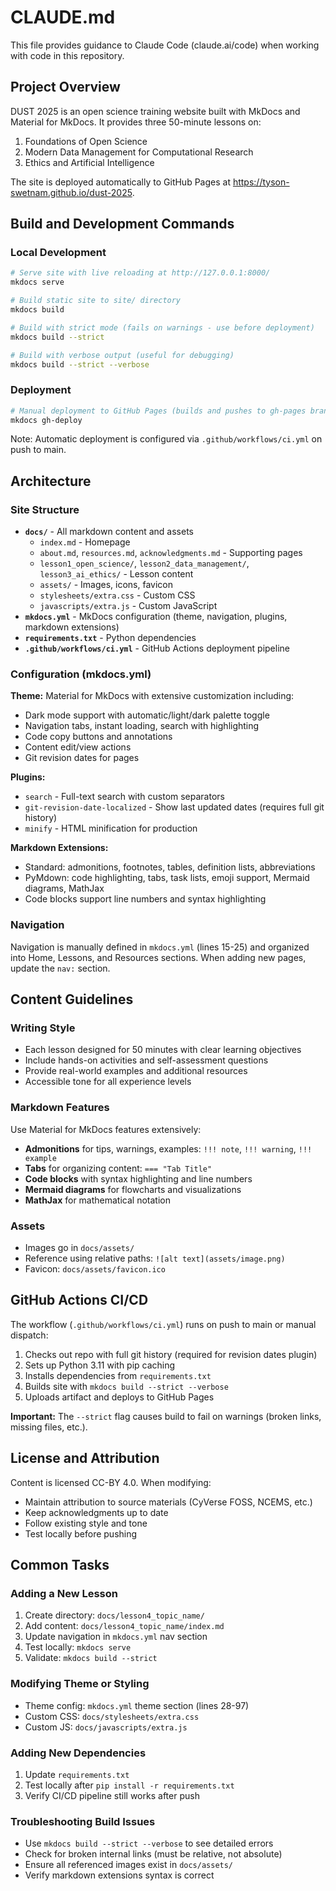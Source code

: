 # CLAUDE.md

This file provides guidance to Claude Code (claude.ai/code) when working with code in this repository.

## Project Overview

DUST 2025 is an open science training website built with MkDocs and Material for MkDocs. It provides three 50-minute lessons on:
1. Foundations of Open Science
2. Modern Data Management for Computational Research
3. Ethics and Artificial Intelligence

The site is deployed automatically to GitHub Pages at https://tyson-swetnam.github.io/dust-2025.

## Build and Development Commands

### Local Development
```bash
# Serve site with live reloading at http://127.0.0.1:8000/
mkdocs serve

# Build static site to site/ directory
mkdocs build

# Build with strict mode (fails on warnings - use before deployment)
mkdocs build --strict

# Build with verbose output (useful for debugging)
mkdocs build --strict --verbose
```

### Deployment
```bash
# Manual deployment to GitHub Pages (builds and pushes to gh-pages branch)
mkdocs gh-deploy
```

Note: Automatic deployment is configured via `.github/workflows/ci.yml` on push to main.

## Architecture

### Site Structure
- **`docs/`** - All markdown content and assets
  - `index.md` - Homepage
  - `about.md`, `resources.md`, `acknowledgments.md` - Supporting pages
  - `lesson1_open_science/`, `lesson2_data_management/`, `lesson3_ai_ethics/` - Lesson content
  - `assets/` - Images, icons, favicon
  - `stylesheets/extra.css` - Custom CSS
  - `javascripts/extra.js` - Custom JavaScript
- **`mkdocs.yml`** - MkDocs configuration (theme, navigation, plugins, markdown extensions)
- **`requirements.txt`** - Python dependencies
- **`.github/workflows/ci.yml`** - GitHub Actions deployment pipeline

### Configuration (mkdocs.yml)

**Theme:** Material for MkDocs with extensive customization including:
- Dark mode support with automatic/light/dark palette toggle
- Navigation tabs, instant loading, search with highlighting
- Code copy buttons and annotations
- Content edit/view actions
- Git revision dates for pages

**Plugins:**
- `search` - Full-text search with custom separators
- `git-revision-date-localized` - Show last updated dates (requires full git history)
- `minify` - HTML minification for production

**Markdown Extensions:**
- Standard: admonitions, footnotes, tables, definition lists, abbreviations
- PyMdown: code highlighting, tabs, task lists, emoji support, Mermaid diagrams, MathJax
- Code blocks support line numbers and syntax highlighting

### Navigation
Navigation is manually defined in `mkdocs.yml` (lines 15-25) and organized into Home, Lessons, and Resources sections. When adding new pages, update the `nav:` section.

## Content Guidelines

### Writing Style
- Each lesson designed for 50 minutes with clear learning objectives
- Include hands-on activities and self-assessment questions
- Provide real-world examples and additional resources
- Accessible tone for all experience levels

### Markdown Features
Use Material for MkDocs features extensively:
- **Admonitions** for tips, warnings, examples: `!!! note`, `!!! warning`, `!!! example`
- **Tabs** for organizing content: `=== "Tab Title"`
- **Code blocks** with syntax highlighting and line numbers
- **Mermaid diagrams** for flowcharts and visualizations
- **MathJax** for mathematical notation

### Assets
- Images go in `docs/assets/`
- Reference using relative paths: `![alt text](assets/image.png)`
- Favicon: `docs/assets/favicon.ico`

## GitHub Actions CI/CD

The workflow (`.github/workflows/ci.yml`) runs on push to main or manual dispatch:
1. Checks out repo with full git history (required for revision dates plugin)
2. Sets up Python 3.11 with pip caching
3. Installs dependencies from `requirements.txt`
4. Builds site with `mkdocs build --strict --verbose`
5. Uploads artifact and deploys to GitHub Pages

**Important:** The `--strict` flag causes build to fail on warnings (broken links, missing files, etc.).

## License and Attribution

Content is licensed CC-BY 4.0. When modifying:
- Maintain attribution to source materials (CyVerse FOSS, NCEMS, etc.)
- Keep acknowledgments up to date
- Follow existing style and tone
- Test locally before pushing

## Common Tasks

### Adding a New Lesson
1. Create directory: `docs/lesson4_topic_name/`
2. Add content: `docs/lesson4_topic_name/index.md`
3. Update navigation in `mkdocs.yml` nav section
4. Test locally: `mkdocs serve`
5. Validate: `mkdocs build --strict`

### Modifying Theme or Styling
- Theme config: `mkdocs.yml` theme section (lines 28-97)
- Custom CSS: `docs/stylesheets/extra.css`
- Custom JS: `docs/javascripts/extra.js`

### Adding New Dependencies
1. Update `requirements.txt`
2. Test locally after `pip install -r requirements.txt`
3. Verify CI/CD pipeline still works after push

### Troubleshooting Build Issues
- Use `mkdocs build --strict --verbose` to see detailed errors
- Check for broken internal links (must be relative, not absolute)
- Ensure all referenced images exist in `docs/assets/`
- Verify markdown extensions syntax is correct
